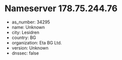 # Nameserver 178.75.244.76

* as_number: 34295
* name: Unknown
* city: Lesidren
* country: BG
* organization: Eta BG Ltd.
* version: Unknown
* dnssec: false
